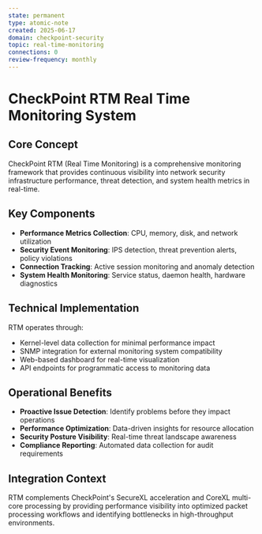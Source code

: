 ```yaml
---
state: permanent
type: atomic-note
created: 2025-06-17
domain: checkpoint-security
topic: real-time-monitoring
connections: 0
review-frequency: monthly
---
```


# CheckPoint RTM Real Time Monitoring System

## Core Concept
CheckPoint RTM (Real Time Monitoring) is a comprehensive monitoring framework that provides continuous visibility into network security infrastructure performance, threat detection, and system health metrics in real-time.

## Key Components
- **Performance Metrics Collection**: CPU, memory, disk, and network utilization
- **Security Event Monitoring**: IPS detection, threat prevention alerts, policy violations
- **Connection Tracking**: Active session monitoring and anomaly detection
- **System Health Monitoring**: Service status, daemon health, hardware diagnostics

## Technical Implementation
RTM operates through:
- Kernel-level data collection for minimal performance impact
- SNMP integration for external monitoring system compatibility
- Web-based dashboard for real-time visualization
- API endpoints for programmatic access to monitoring data

## Operational Benefits
- **Proactive Issue Detection**: Identify problems before they impact operations
- **Performance Optimization**: Data-driven insights for resource allocation
- **Security Posture Visibility**: Real-time threat landscape awareness
- **Compliance Reporting**: Automated data collection for audit requirements

## Integration Context
RTM complements CheckPoint's SecureXL acceleration and CoreXL multi-core processing by providing performance visibility into optimized packet processing workflows and identifying bottlenecks in high-throughput environments.